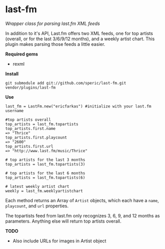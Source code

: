 last-fm
============

*Wrapper class for parsing last.fm XML feeds*

In addition to it's API, Last.fm offers two XML feeds, one for top artists (overall, or for the last 3/6/9/12 months), and a weekly artist chart.  This plugin makes parsing those feeds a little easier. 

**Required gems**

* rexml

**Install**
	
	git submodule add git://github.com/speric/last-fm.git vendor/plugins/last-fm

**Use**

	last_fm = LastFm.new("ericfarkas") #initialize with your last.fm username
	
	#top artists overall
	top_artists = last_fm.topartists
	top_artists.first.name
	=> "Thrice"
	top_artists.first.playcount
	=> "2600"
	top_artists.first.url
	=> "http://www.last.fm/music/Thrice"

	# top artists for the last 3 months	
	top_artists = last_fm.topartists(3)

	# top artists for the last 6 months
	top_artists = last_fm.topartists(6)

	# latest weekly artist chart	
	weekly = last_fm.weeklyartistchart

Each method returns an Array of `Artist` objects, which each have a `name`, `playcount`, and `url` properties.


The topartists feed from last.fm only recognizes 3, 6, 9, and 12 months as parameters.  Anything else will return top artists overall.

**TODO**

* Also include URLs for images in Artist object